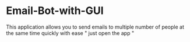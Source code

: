 # Email-Bot-with-GUI
This application allows you to send emails to multiple number of people at the same time quickly with ease
"
just open the app
"
